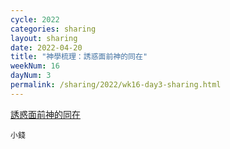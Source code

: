 ```yaml
---
cycle: 2022
categories: sharing
layout: sharing
date: 2022-04-20
title: "神學梳理：誘惑面前神的同在"
weekNum: 16
dayNum: 3
permalink: /sharing/2022/wk16-day3-sharing.html
---
```


[誘惑面前神的同在](https://eccseattle.github.io/media/sharing/2022/wk016/2022-04-20-bin.m4a)

`小錢`
